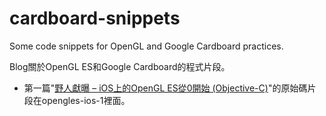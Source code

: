 # cardboard-snippets
Some code snippets for OpenGL and Google Cardboard practices.

Blog關於OpenGL ES和Google Cardboard的程式片段。

* 第一篇"[野人獻曝 – iOS上的OpenGL ES從0開始 (Objective-C)](http://howards543.ddns.net/opengl-es學習心得-ios-objective-c/)"的原始碼片段在opengles-ios-1裡面。
